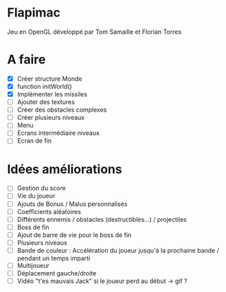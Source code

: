 # Flapimac
Jeu en OpenGL développé par Tom Samaille et Florian Torres


# A faire
- [x] Créer structure Monde
- [x] function initWorld()
- [x] Implémenter les missiles
- [ ] Ajouter des textures
- [ ] Créer des obstacles complexes
- [ ] Créer plusieurs niveaux
- [ ] Menu
- [ ] Ecrans intermédiaire niveaux
- [ ] Ecran de fin

# Idées améliorations
- [ ] Gestion du score 
- [ ] Vie du joueur
- [ ] Ajouts de Bonus / Malus personnalisés
- [ ] Coefficients aléatoires
- [ ] Différents ennemis / obstacles (destructibles...) / projectiles
- [ ] Boss de fin
- [ ] Ajout de barre de vie pour le boss de fin
- [ ] Plusieurs niveaux
- [ ] Bande de couleur : Accélération du joueur jusqu'à la prochaine bande / pendant un temps imparti
- [ ] Multijoueur
- [ ] Déplacement gauche/droite
- [ ] Vidéo "t'es mauvais Jack" si le joueur perd au début -> gif ?